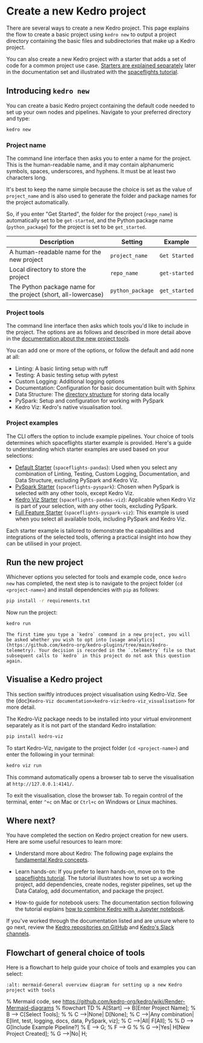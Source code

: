 # Create a new Kedro project

There are several ways to create a new Kedro project. This page explains the flow to create a basic project using `kedro new` to output a project directory containing the basic files and subdirectories that make up a Kedro project.

You can also create a new Kedro project with a starter that adds a set of code for a common project use case. [Starters are explained separately](../starters/starters.md) later in the documentation set and illustrated with the [spaceflights tutorial](../tutorial/tutorial_template.md).

## Introducing `kedro new`

You can create a basic Kedro project containing the default code needed to set up your own nodes and pipelines. Navigate to your preferred directory and type:

```bash
kedro new
```

### Project name

The command line interface then asks you to enter a name for the project. This is the human-readable name, and it may contain alphanumeric symbols, spaces, underscores, and hyphens. It must be at least two characters long.

It's best to keep the name simple because the choice is set as the value of `project_name` and is also used to generate the folder and package names for the project automatically.

So, if you enter "Get Started", the folder for the project (`repo_name`) is automatically set to be `get-started`, and the Python package name (`python_package`) for the project is set to be `get_started`.

| Description                                                     | Setting          | Example       |
| --------------------------------------------------------------- | ---------------- | ------------- |
| A human-readable name for the new project                      | `project_name`   | `Get Started` |
| Local directory to store the project                           | `repo_name`      | `get-started` |
| The Python package name for the project (short, all-lowercase) | `python_package` | `get_started` |

### Project tools

The command line interface then asks which tools you'd like to include in the project. The options are as follows and described in more detail above in the [documentation about the new project tools](../starters/new_project_tools.md).

You can add one or more of the options, or follow the default and add none at all:

* Linting: A basic linting setup with ruff
* Testing: A basic testing setup with pytest
* Custom Logging: Additional logging options
* Documentation: Configuration for basic documentation built with Sphinx
* Data Structure: The [directory structure](../faq/faq.md#what-is-data-engineering-convention) for storing data locally
* PySpark: Setup and configuration for working with PySpark
* Kedro Viz: Kedro's native visualisation tool.

### Project examples

The CLI offers the option to include example pipelines. Your choice of tools determines which spaceflights starter example is provided. Here's a guide to understanding which starter examples are used based on your selections:

* [Default Starter](https://github.com/kedro-org/kedro-starters/tree/main/spaceflights-pandas) (`spaceflights-pandas`): Used when you select any combination of Linting, Testing, Custom Logging, Documentation, and Data Structure, excluding PySpark and Kedro Viz.
* [PySpark Starter](https://github.com/kedro-org/kedro-starters/tree/main/spaceflights-pyspark) (`spaceflights-pyspark`): Chosen when PySpark is selected with any other tools, except Kedro Viz.
* [Kedro Viz Starter](https://github.com/kedro-org/kedro-starters/tree/main/spaceflights-pandas-viz) (`spaceflights-pandas-viz`): Applicable when Kedro Viz is part of your selection, with any other tools, excluding PySpark.
* [Full Feature Starter](https://github.com/kedro-org/kedro-starters/tree/main/spaceflights-pyspark-viz) (`spaceflights-pyspark-viz`): This example is used when you select all available tools, including PySpark and Kedro Viz.

Each starter example is tailored to demonstrate the capabilities and integrations of the selected tools, offering a practical insight into how they can be utilised in your project.

## Run the new project

Whichever options you selected for tools and example code, once `kedro new` has completed, the next step is to navigate to the project folder (`cd <project-name>`) and install dependencies with `pip` as follows:

```bash
pip install -r requirements.txt
```

Now run the project:

```bash
kedro run
```

```{note}
The first time you type a `kedro` command in a new project, you will be asked whether you wish to opt into [usage analytics](https://github.com/kedro-org/kedro-plugins/tree/main/kedro-telemetry). Your decision is recorded in the `.telemetry` file so that subsequent calls to `kedro` in this project do not ask this question again.
```

## Visualise a Kedro project

This section swiftly introduces project visualisation using Kedro-Viz. See the {doc}`Kedro-Viz documentation<kedro-viz:kedro-viz_visualisation>` for more detail.

The Kedro-Viz package needs to be installed into your virtual environment separately as it is not part of the standard Kedro installation:

```bash
pip install kedro-viz
```

To start Kedro-Viz, navigate to the project folder (`cd <project-name>`) and enter the following in your terminal:

```bash
kedro viz run
```

This command automatically opens a browser tab to serve the visualisation at `http://127.0.0.1:4141/`.

To exit the visualisation, close the browser tab. To regain control of the terminal, enter `^+c` on Mac or `Ctrl+c` on Windows or Linux machines.

## Where next?
You have completed the section on Kedro project creation for new users. Here are some useful resources to learn more:

* Understand more about Kedro: The following page explains the [fundamental Kedro concepts](./kedro_concepts.md).

* Learn hands-on: If you prefer to learn hands-on, move on to the [spaceflights tutorial](../tutorial/spaceflights_tutorial.md). The tutorial illustrates how to set up a working project, add dependencies, create nodes, register pipelines, set up the Data Catalog, add documentation, and package the project.

* How-to guide for notebook users: The documentation section following the tutorial explains [how to combine Kedro with a Jupyter notebook](../notebooks_and_ipython/kedro_and_notebooks.md).

If you've worked through the documentation listed and are unsure where to go next, review the [Kedro repositories on GitHub](https://github.com/kedro-org) and [Kedro's Slack channels](https://slack.kedro.org).

## Flowchart of general choice of tools

Here is a flowchart to help guide your choice of tools and examples you can select:

```{figure} ../meta/images/new-project-tools.png
:alt: mermaid-General overview diagram for setting up a new Kedro project with tools
```

% Mermaid code, see https://github.com/kedro-org/kedro/wiki/Render-Mermaid-diagrams
% flowchart TD
%     A[Start] --> B[Enter Project Name];
%     B --> C[Select Tools];
%
%     C -->|None| D[None];
%     C -->|Any combination| E[lint, test, logging, docs, data, PySpark, viz];
%     C -->|All| F[All];
%
%     D --> G[Include Example Pipeline?]
%     E --> G;
%     F --> G
%
%     G -->|Yes| H[New Project Created];
%     G -->|No| H;
